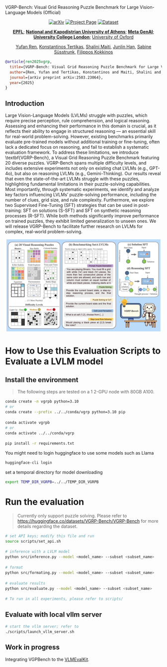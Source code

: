 VGRP-Bench: Visual Grid Reasoning Puzzle Benchmark for Large Vision-Language Models (Official)

<div align="center">
  
[![arXiv](https://img.shields.io/badge/arXiv-2304.12345-b31b1b.svg)](https://arxiv.org/abs/2503.23064)
[![Project Page](https://img.shields.io/badge/Project-Page-blue)](https://yufan-ren.com/subpage/VGRP-Bench/index.html)
[![Dataset](https://img.shields.io/badge/🤗_Dataset-VGRP--Bench-yellow)](https://huggingface.co/datasets/VGRP-Bench/VGRP-Bench/tree/main)
  
**[EPFL](https://www.epfl.ch/schools/ic/)**; **[National and Kapodistrian University of Athens](https://en.uoa.gr/)**; **[Meta GenAI](https://ai.facebook.com/research/)**; **[University College London](https://www.ucl.ac.uk/)**; [University of Oxford](https://www.ox.ac.uk/)

[Yufan Ren](https://yufan-ren.com/), [Konstantinos Tertikas](https://ktertikas.github.io/), [Shalini Maiti](https://www.linkedin.com/in/shalini-maiti-a76a2b86), [Junlin Han](https://junlinhan.github.io/), [Sabine Süsstrunk](https://www.epfl.ch/labs/ivrl/people/susstrunk/), [Filippos Kokkinos](https://www.fkokkinos.com/)
</div>

```bibtex
@article{ren2025vgrp,
  title={VGRP-Bench: Visual Grid Reasoning Puzzle Benchmark for Large Vision-Language Models},
  author={Ren, Yufan and Tertikas, Konstantinos and Maiti, Shalini and Han, Junlin and Zhang, Tong and S{\"u}sstrunk, Sabine and Kokkinos, Filippos},
  journal={arXiv preprint arXiv:2503.23064},
  year={2025}
}
```

## Introduction

Large Vision-Language Models (LVLMs) struggle with puzzles, which require precise perception, rule comprehension, and logical reasoning. Assessing and enhancing their performance in this domain is crucial, as it reflects their ability to engage in structured reasoning — an essential skill for real-world problem-solving. However, existing benchmarks primarily evaluate pre-trained models without additional training or fine-tuning, often lack a dedicated focus on reasoning, and fail to establish a systematic evaluation framework. To address these limitations, we introduce \textbf{VGRP-Bench}, a Visual Grid Reasoning Puzzle Benchmark featuring 20 diverse puzzles. VGRP-Bench spans multiple difficulty levels, and includes extensive experiments not only on existing chat LVLMs (e.g., GPT-4o), but also on reasoning LVLMs (e.g., Gemini-Thinking). Our results reveal that even the state-of-the-art LVLMs struggle with these puzzles, highlighting fundamental limitations in their puzzle-solving capabilities. Most importantly, through systematic experiments, we identify and analyze key factors influencing LVLMs’ puzzle-solving performance, including the number of clues, grid size, and rule complexity. Furthermore, we explore two Supervised Fine-Tuning (SFT) strategies that can be used in post-training: SFT on solutions (S-SFT) and SFT on synthetic reasoning processes (R-SFT). While both methods significantly improve performance on trained puzzles, they exhibit limited generalization to unseen ones. We will release VGRP-Bench to facilitate further research on LVLMs for complex, real-world problem-solving.

![Teaser Image](assets/teaser.png)

# How to Use this Evaluation Scripts to Evaluate a LVLM model

## Install the environment

> The following steps are tested on a 1 2-GPU node with 80GB A100. 

```bash
conda create -n vgrpb python=3.10
# or 
conda create --prefix ../../conda/vgrp python=3.10 pip

conda activate vgrpb
# or 
conda activate ../../conda/vgrp

pip install -r requirements.txt 
```

You might need to login huggingface to use some models such as Llama

```bash
huggingface-cli login
```

set a temporal directory for model downloading 
```bash
export TEMP_DIR_VGRPB=../../TEMP_DIR_VGRPB
```

# Run the evaluation

> Currently only support puzzle solving. Please refer to https://huggingface.co/datasets/VGRP-Bench/VGRP-Bench for more details regarding the dataset.

```bash
# set API keys; modify this file and run
source scripts/set_api.sh

# inference with a LVLM model
python src/inference.py --model <model_name> --subset <subset_name>

# format 
python src/formating.py --model <model_name> --subset <subset_name>

# evaluate results
python src/evaluate.py --model <model_name> --subset <subset_name>

# To run in all experiments, please refer to scripts/
```

## Evaluate with local vllm server

```bash
# start the vllm server; refer to 
./scripts/launch_vllm_server.sh
```

## Work in progress

Integrating VGPBench to the [VLMEvalKit](https://github.com/open-compass/VLMEvalKit). 


